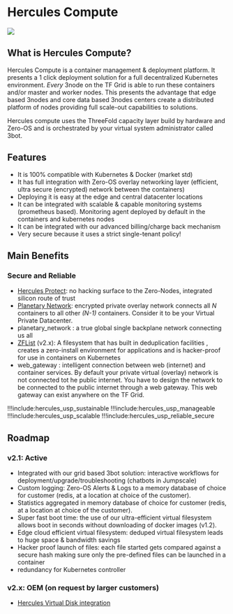 # Hercules Compute 

![](img/hercules1.png)


## What is Hercules Compute?

Hercules Compute is a container management & deployment platform. It presents a 1 click deployment solution for a full decentralized Kubernetes environment.  *Every* 3node on the TF Grid is able to run these containers and/or master and worker nodes.  This presents the advantage that edge based 3nodes and  core data based 3nodes centers create a distributed platform of nodes providing full scale-out capabilities to solutions. 

Hercules compute uses the ThreeFold capacity layer build by hardware and Zero-OS and is orchestrated by your virtual system administrator called 3bot.

## Features

*   It is 100% compatible with Kubernetes & Docker (market std)
*   It has full integration with Zero-OS overlay networking layer (efficient, ultra secure (encrypted) network between the containers)
*   Deploying it is easy at the edge and central datacenter locations
*   It can be integrated with scalable & capable monitoring systems (prometheus based). Monitoring agent deployed by default in the containers and kubernetes nodes
*   It can be integrated with our advanced billing/charge back mechanism
*   Very secure because it uses a strict single-tenant policy!

## Main Benefits

### Secure and Reliable

*   [Hercules Protect](hercules_protect): no hacking surface to the Zero-Nodes, integrated silicon route of trust
*   [Planetary Network](hercules_p2p_network): encrypted private overlay network connects all *N* containers to all other *(N-1)* containers.  Consider it to be your Virtual Private Datacenter.
*   planetary_network : a true global single backplane network connecting us all
*   [ZFList](hercules_filesystem) (v2.x): A filesystem that has built in deduplication facilities , creates a zero-install environment for applications and is hacker-proof for use in containers on Kubernetes
*   web_gateway : intelligent connection between web (internet) and container services.  By default your private virtual (overlay) network is not connected tot he public internet.  You have to design the network to be connected to the public internet through a web gateway.  This web gateway can exist anywhere on the TF Grid.

!!!include:hercules_usp_sustainable
!!!include:hercules_usp_manageable
!!!include:hercules_usp_scalable
!!!include:hercules_usp_reliable_secure

## Roadmap

### v2.1: Active

*   Integrated with our grid based 3bot solution: interactive workflows for deployment/upgrade/troubleshooting (chatbots in Jumpscale) 
*   Custom logging: Zero-OS Alerts & Logs to a memory database of choice for customer (redis, at a location at choice of the customer).
*   Statistics aggregated in memory database of choice for customer (redis, at a location at choice of the customer).
*   Super fast boot time: the use of our ultra-efficient virtual filesystem allows boot in seconds without downloading of docker images (v1.2).
*   Edge cloud efficient virtual filesystem: deduped virtual filesystem leads to huge space & bandwidth savings
*   Hacker proof launch of files: each file started gets compared against a secure hash making sure only the pre-defined files can be launched in a container
*   redundancy for Kubernetes controller


### v2.x: OEM (on request by larger customers)

*   [Hercules Virtual Disk integration](hercules_disk)
